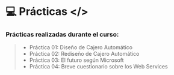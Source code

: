 # 💻 Prácticas </> 

### Prácticas realizadas durante el curso:

> - Práctica 01: Diseño de Cajero Automático
> - Práctica 02: Rediseño de Cajero Automático
> - Práctica 03: El futuro según Microsoft
> - Práctica 04: Breve cuestionario sobre los Web Services
